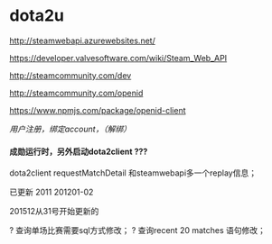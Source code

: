 # dota2u


http://steamwebapi.azurewebsites.net/

https://developer.valvesoftware.com/wiki/Steam_Web_API

http://steamcommunity.com/dev


 http://steamcommunity.com/openid
 
 
 https://www.npmjs.com/package/openid-client
 
 
 _用户注册，绑定account，（解绑）_


 #### 成勋运行时，另外启动dota2client ???




 dota2client  requestMatchDetail 和steamwebapi多一个replay信息；



 已更新
 2011
 201201-02

 201512从31号开始更新的



 ? 查询单场比赛需要sql方式修改；
 ? 查询recent 20 matches  语句修改；